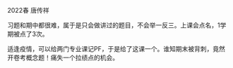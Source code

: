 2022春 唐传祥

习题和期中都很难，属于是只会做讲过的题目，不会举一反三。上课会点名，1学期被点了3次。

适逢疫情，可以给两门专业课记PF，于是给了这课一个。谁知期末被背刺，竟然开卷考概念题！痛失一个拉绩点的机会。
